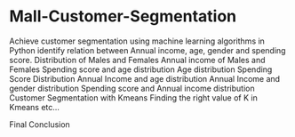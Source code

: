 # Mall-Customer-Segmentation
Achieve customer segmentation using machine learning algorithms in Python
identify relation between Annual income, age, gender and spending score.
Distribution of Males and Females
Annual income of Males and Females
Spending score and age distribution
Age distribution
Spending Score Distribution
Annual Income and age distribution
Annual Income and gender distribution
Spending score and Annual income distribution
Customer Segmentation with Kmeans
Finding the right value of K in Kmeans
etc…

Final Conclusion
